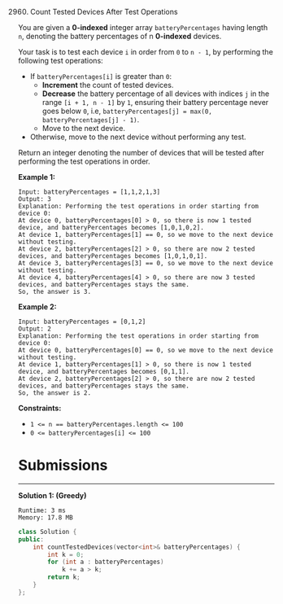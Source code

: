 2960. Count Tested Devices After Test Operations

You are given a **0-indexed** integer array `batteryPercentages` having length `n`, denoting the battery percentages of n **0-indexed** devices.

Your task is to test each device `i` in order from `0` to `n - 1`, by performing the following test operations:

* If `batteryPercentages[i]` is greater than `0`:
    * **Increment** the count of tested devices.
    * **Decrease** the battery percentage of all devices with indices `j` in the range `[i + 1, n - 1]` by `1`, ensuring their battery percentage never goes below `0`, i.e, `batteryPercentages[j] = max(0, batteryPercentages[j] - 1)`.
    * Move to the next device.
* Otherwise, move to the next device without performing any test.

Return an integer denoting the number of devices that will be tested after performing the test operations in order.

 

**Example 1:**
```
Input: batteryPercentages = [1,1,2,1,3]
Output: 3
Explanation: Performing the test operations in order starting from device 0:
At device 0, batteryPercentages[0] > 0, so there is now 1 tested device, and batteryPercentages becomes [1,0,1,0,2].
At device 1, batteryPercentages[1] == 0, so we move to the next device without testing.
At device 2, batteryPercentages[2] > 0, so there are now 2 tested devices, and batteryPercentages becomes [1,0,1,0,1].
At device 3, batteryPercentages[3] == 0, so we move to the next device without testing.
At device 4, batteryPercentages[4] > 0, so there are now 3 tested devices, and batteryPercentages stays the same.
So, the answer is 3.
```

**Example 2:**
```
Input: batteryPercentages = [0,1,2]
Output: 2
Explanation: Performing the test operations in order starting from device 0:
At device 0, batteryPercentages[0] == 0, so we move to the next device without testing.
At device 1, batteryPercentages[1] > 0, so there is now 1 tested device, and batteryPercentages becomes [0,1,1].
At device 2, batteryPercentages[2] > 0, so there are now 2 tested devices, and batteryPercentages stays the same.
So, the answer is 2.
```

**Constraints:**

* `1 <= n == batteryPercentages.length <= 100 `
* `0 <= batteryPercentages[i] <= 100`

# Submissions
---
**Solution 1: (Greedy)**
```
Runtime: 3 ms
Memory: 17.8 MB
```
```c++
class Solution {
public:
    int countTestedDevices(vector<int>& batteryPercentages) {
        int k = 0;
        for (int a : batteryPercentages)
            k += a > k;
        return k;
    }
};
```
